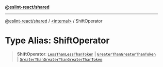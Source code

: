 [**@eslint-react/shared**](../../README.md)

***

[@eslint-react/shared](../../README.md) / [\<internal\>](../README.md) / ShiftOperator

# Type Alias: ShiftOperator

> **ShiftOperator**: [`LessThanLessThanToken`](../enumerations/SyntaxKind.md#lessthanlessthantoken) \| [`GreaterThanGreaterThanToken`](../enumerations/SyntaxKind.md#greaterthangreaterthantoken) \| [`GreaterThanGreaterThanGreaterThanToken`](../enumerations/SyntaxKind.md#greaterthangreaterthangreaterthantoken)
